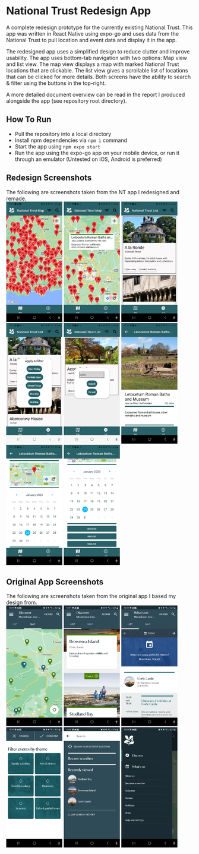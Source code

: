 # National Trust Redesign App
A complete redesign prototype for the currently existing National Trust. This app was written in React Native using expo-go and uses data from the National Trust to pull location and event data and display it in the app.

The redesigned app uses a simplified design to reduce clutter and improve usability. The app uses bottom-tab navigation with two options: Map view and list view. The map view displays a map with marked National Trust locations that are clickable. The list view gives a scrollable list of locations that can be clicked for more details. Both screens have the ability to search & filter using the buttons in the top-right.

A more detailed document overview can be read in the report I produced alongside the app (see repository root directory).

## How To Run
 - Pull the repository into a local directory
 - Install npm dependencies via `npm i` command
 - Start the app using `npm expo start`
 - Run the app using the expo-go app on your mobile device, or run it through an emulator (Untested on iOS, Android is preferred)
 
## Redesign Screenshots
The following are screenshots taken from the NT app I redesigned and remade. <br>
<img
  src="/screenshots/redesign/mapview.jpg"
  alt="Map View Screenshot"
  title="Map View"
  style="display: inline-block; margin: 0 auto; width: 30%; height: 30%;">
  <img
  src="/screenshots/redesign/mapview_callout.jpg"
  alt="Map View Callout"
  title="Map View Callout"
  style="display: inline-block; margin: 0 auto; width: 30%; height: 30%;">
  <img
  src="/screenshots/redesign/listview.jpg"
  alt="List View Screenshot"
  title="List View"
  style="display: inline-block; margin: 0 auto; width: 30%; height: 30%;">
  <img
  src="/screenshots/redesign/filter.jpg"
  alt="Filter"
  title="Filter"
  style="display: inline-block; margin: 0 auto; width: 30%; height: 30%;">
  <img
  src="/screenshots/redesign/search.jpg"
  alt="Search"
  title="Search"
  style="display: inline-block; margin: 0 auto; width: 30%; height: 30%;">
  <img
  src="/screenshots/redesign/details.jpg"
  alt="Details View"
  title="Details View"
  style="display: inline-block; margin: 0 auto; width: 30%; height: 30%;">
  <img
  src="/screenshots/redesign/details_2.jpg"
  alt="Details View 2"
  title="Details View 2"
  style="display: inline-block; margin: 0 auto; width: 30%; height: 30%;">
  <img
  src="/screenshots/redesign/details_3.jpg"
  alt="Details View 3"
  title="Details View 3"
  style="display: inline-block; margin: 0 auto; width: 30%; height: 30%;"><br>
  
  ## Original App Screenshots
  The following are screenshots taken from the original app I based my design from. <br>
  <img
  src="/screenshots/original/mapview.jpg"
  alt="Map View Screenshot"
  title="Map View"
  style="display: inline-block; margin: 0 auto; width: 30%; height: 30%;">
    <img
  src="/screenshots/original/listview_discover.jpg"
  alt="List View Screenshot"
  title="List View"
  style="display: inline-block; margin: 0 auto; width: 30%; height: 30%;">
    <img
  src="/screenshots/original/listview_whatson.jpg"
  alt="List View Screenshot 2"
  title="List View 2"
  style="display: inline-block; margin: 0 auto; width: 30%; height: 30%;">
  <br>
    <img
  src="/screenshots/original/filter.jpg"
  alt="Filter"
  title="Filter"
  style="display: inline-block; margin: 0 auto; width: 30%; height: 30%;">
    <img
  src="/screenshots/original/search.jpg"
  alt="Search"
  title="Search"
  style="display: inline-block; margin: 0 auto; width: 30%; height: 30%;">
    <img
  src="/screenshots/original/drawer_navigation.jpg"
  alt="Drawer Navigation"
  title="Drawer Navigation"
  style="display: inline-block; margin: 0 auto; width: 30%; height: 30%;">
